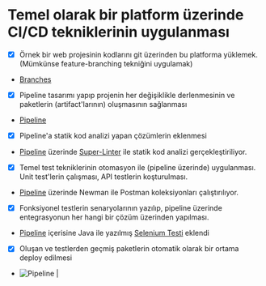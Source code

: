 # Temel olarak bir platform üzerinde CI/CD tekniklerinin uygulanması

- [X] Örnek bir web projesinin kodlarını git üzerinden bu platforma yüklemek. (Mümkünse feature-branching tekniğini uygulamak)
- [Branches](https://github.com/onderhamamcioglu/Task1/branches)
- [X]  Pipeline tasarımı yapıp projenin her değişiklikle derlenmesinin ve paketlerin (artifact'larının) oluşmasının sağlanması
- [Pipeline](https://github.com/onderhamamcioglu/Task1/blob/prod/.github/workflows/pipeline.yml)
- [X]  Pipeline'a statik kod analizi yapan çözümlerin eklenmesi 
- [Pipeline](https://github.com/onderhamamcioglu/Task1/blob/prod/.github/workflows/pipeline.yml) üzerinde [Super-Linter](https://github.com/github/super-linter) ile statik kod analizi gerçekleştiriliyor.
- [X] Temel test tekniklerinin otomasyon ile (pipeline üzerinde) uygulanması. Unit test'lerin çalışması, API testlerin koşturulması.
- [Pipeline](https://github.com/onderhamamcioglu/Task1/blob/prod/.github/workflows/pipeline.yml) üzerinde Newman ile Postman koleksiyonları çalıştırılıyor.
- [X] Fonksiyonel testlerin senaryolarının yazılıp, pipeline üzerinde entegrasyonun her hangi bir çözüm üzerinden yapılması.
- [Pipeline](https://github.com/onderhamamcioglu/Task1/blob/prod/.github/workflows/pipeline.yml) içerisine Java ile yazılmış [Selenium Testi](https://github.com/onderhamamcioglu/Task1/tree/prod/SeleniumTest) eklendi
- [X] Oluşan ve testlerden geçmiş paketlerin otomatik olarak bir ortama deploy edilmesi
- ![Pipeline](https://github.com/onderhamamcioglu/Task1/actions/workflows/pipeline.yml/badge.svg) | 

